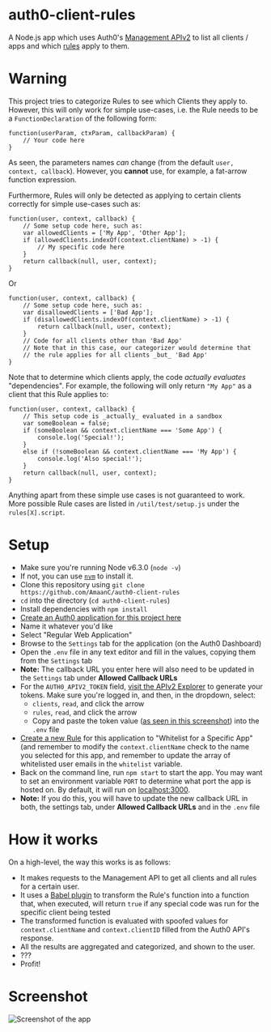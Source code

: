 # auth0-client-rules

A Node.js app which uses Auth0's [Management
APIv2](https://auth0.com/docs/api/management/v2) to list all clients /
apps and which [rules](https://auth0.com/docs/rules) apply to them.

# Warning

This project tries to categorize Rules to see which Clients they apply
to. However, this will only work for simple use-cases, i.e. the Rule
needs to be a `FunctionDeclaration` of the following form:

    function(userParam, ctxParam, callbackParam) {
        // Your code here
    }

As seen, the parameters names _can_ change (from the default `user,
context, callback`). However, you **cannot** use, for example, a fat-arrow
function expression.

Furthermore, Rules will only be detected as applying to certain
clients correctly for simple use-cases such as:

    function(user, context, callback) {
        // Some setup code here, such as:
        var allowedClients = ['My App', 'Other App'];
        if (allowedClients.indexOf(context.clientName) > -1) {
            // My specific code here
        }
        return callback(null, user, context);
    }

Or

    function(user, context, callback) {
        // Some setup code here, such as:
        var disallowedClients = ['Bad App'];
        if (disallowedClients.indexOf(context.clientName) > -1) {
            return callback(null, user, context);
        }
        // Code for all clients other than 'Bad App'
        // Note that in this case, our categorizer would determine that
        // the rule applies for all clients _but_ 'Bad App'
    }

Note that to determine which clients apply, the code _actually
evaluates_ "dependencies".
For example, the following will only return `"My App"` as a client
that this Rule applies to:

    function(user, context, callback) {
        // This setup code is _actually_ evaluated in a sandbox
        var someBoolean = false;
        if (someBoolean && context.clientName === 'Some App') {
            console.log('Special!');
        }
        else if (!someBoolean && context.clientName === 'My App') {
            console.log('Also special!');
        }
        return callback(null, user, context);
    }

Anything apart from these simple use cases is not guaranteed to
work. More possible Rule cases are listed in `/util/test/setup.js`
under the `rules[X].script`.

# Setup
- Make sure you're running Node v6.3.0 (`node -v`)
 - If not, you can use [`nvm`](https://github.com/creationix/nvm/blob/master/README.markdown) to install it.
- Clone this repository using `git clone https://github.com/AmaanC/auth0-client-rules`
- `cd` into the directory (`cd auth0-client-rules`)
- Install dependencies with `npm install`
- [Create an Auth0 application for this project here](https://manage.auth0.com/#/applications)
 - Name it whatever you'd like
 - Select "Regular Web Application"
 - Browse to the `Settings` tab for the application (on the Auth0 Dashboard)
- Open the `.env` file in any text editor and fill in the values, copying them from the `Settings` tab
 - **Note:** The callback URL you enter here will also need to be updated in the `Settings` tab under **Allowed Callback URLs**
 - For the `AUTH0_APIV2_TOKEN` field, [visit the APIv2 Explorer](https://auth0.com/docs/api/management/v2) to generate your tokens. Make sure you're logged in, and then, in the dropdown, select:
    - `clients`, `read`, and click the arrow
    - `rules`, `read`, and click the arrow
    - Copy and paste the token value ([as seen in this screenshot](http://i.imgur.com/qg01LPO.png)) into the `.env` file
 - [Create a new Rule](https://manage.auth0.com/#/rules/new) for this application to "Whitelist for a Specific App" (and remember to modify the `context.clientName` check to the name you selected for this app, and remember to update the array of whitelisted user emails in the `whitelist` variable.
- Back on the command line, run `npm start` to start the app. You may want to set an environment variable `PORT` to determine what port the app is hosted on. By default, it will run on [localhost:3000](http://localhost:3000).
 - **Note:** If you do this, you will have to update the new callback URL in both, the settings tab, under **Allowed Callback URLs** and in the `.env` file

# How it works

On a high-level, the way this works is as follows:
- It makes requests to the Management API to get all clients and all rules for a certain user.
- It uses a [Babel plugin](https://github.com/AmaanC/babel-plugin-transform-auth0-rule) to transform the Rule's function into a function that, when executed, will return `true` if any special code was run for the specific client being tested
- The transformed function is evaluated with spoofed values for `context.clientName` and `context.clientID` filled from the Auth0 API's response.
- All the results are aggregated and categorized, and shown to the user.
- ???
- Profit!

# Screenshot

![Screenshot of the app](http://i.imgur.com/3DlPexN.png)